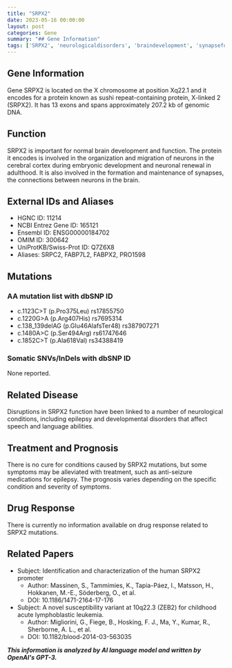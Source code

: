 ```yaml
---
title: "SRPX2"
date: 2023-05-16 00:00:00
layout: post
categories: Gene
summary: "## Gene Information"
tags: ['SRPX2', 'neurologicaldisorders', 'braindevelopment', 'synapseformation', 'mutation', 'epilepsy', 'speechdisorders', 'drugresponse']
---
```


## Gene Information
Gene SRPX2 is located on the X chromosome at position Xq22.1 and it encodes for a protein known as sushi repeat-containing protein, X-linked 2 (SRPX2). It has 13 exons and spans approximately 207.2 kb of genomic DNA.

## Function
SRPX2 is important for normal brain development and function. The protein it encodes is involved in the organization and migration of neurons in the cerebral cortex during embryonic development and neuronal renewal in adulthood. It is also involved in the formation and maintenance of synapses, the connections between neurons in the brain.

## External IDs and Aliases
- HGNC ID: 11214
- NCBI Entrez Gene ID: 165121
- Ensembl ID: ENSG00000184702
- OMIM ID: 300642
- UniProtKB/Swiss-Prot ID: Q7Z6X8
- Aliases: SRPC2, FABP7L2, FABPX2, PRO1598

## Mutations
### AA mutation list with dbSNP ID
- c.1123C>T (p.Pro375Leu) rs17855750
- c.1220G>A (p.Arg407His) rs7695314
- c.138_139delAG (p.Glu46AlafsTer48) rs387907271
- c.1480A>C (p.Ser494Arg) rs61747646
- c.1852C>T (p.Ala618Val) rs34388419

### Somatic SNVs/InDels with dbSNP ID
None reported.

## Related Disease
Disruptions in SRPX2 function have been linked to a number of neurological conditions, including epilepsy and developmental disorders that affect speech and language abilities.

## Treatment and Prognosis
There is no cure for conditions caused by SRPX2 mutations, but some symptoms may be alleviated with treatment, such as anti-seizure medications for epilepsy. The prognosis varies depending on the specific condition and severity of symptoms.

## Drug Response
There is currently no information available on drug response related to SRPX2 mutations.

## Related Papers
- Subject: Identification and characterization of the human SRPX2 promoter
  - Author: Massinen, S., Tammimies, K., Tapia-Páez, I., Matsson, H., Hokkanen, M.-E., Söderberg, O., et al.
  - DOI: 10.1186/1471-2164-17-176
- Subject: A novel susceptibility variant at 10q22.3 (ZEB2) for childhood acute lymphoblastic leukemia.
  - Author: Migliorini, G., Fiege, B., Hosking, F. J., Ma, Y., Kumar, R., Sherborne, A. L., et al.
  - DOI: 10.1182/blood-2014-03-563035

**_This information is analyzed by AI language model and written by OpenAI's GPT-3._**